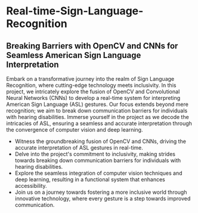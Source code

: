# Real-time-Sign-Language-Recognition

## Breaking Barriers with OpenCV and CNNs for Seamless American Sign Language Interpretation

Embark on a transformative journey into the realm of Sign Language Recognition, where cutting-edge technology meets inclusivity. In this project, we intricately explore the fusion of OpenCV and Convolutional Neural Networks (CNNs) to develop a real-time system for interpreting American Sign Language (ASL) gestures. Our focus extends beyond mere recognition; we aim to break down communication barriers for individuals with hearing disabilities. Immerse yourself in the project as we decode the intricacies of ASL, ensuring a seamless and accurate interpretation through the convergence of computer vision and deep learning.

* Witness the groundbreaking fusion of OpenCV and CNNs, driving the accurate interpretation of ASL gestures in real-time.
* Delve into the project's commitment to inclusivity, making strides towards breaking down communication barriers for individuals with hearing disabilities.
* Explore the seamless integration of computer vision techniques and deep learning, resulting in a functional system that enhances accessibility.
* Join us on a journey towards fostering a more inclusive world through innovative technology, where every gesture is a step towards improved communication.
